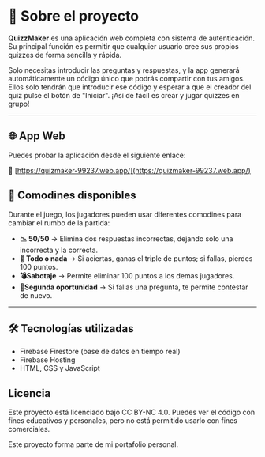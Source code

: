 # 📘 Sobre el proyecto

**QuizzMaker** es una aplicación web completa con sistema de autenticación. Su principal función es permitir que cualquier usuario cree sus propios quizzes de forma sencilla y rápida.

Solo necesitas introducir las preguntas y respuestas, y la app generará automáticamente un código único que podrás compartir con tus amigos. Ellos solo tendrán que introducir ese código y esperar a que el creador del quiz pulse el botón de "Iniciar". ¡Así de fácil es crear y jugar quizzes en grupo!

---

## 🌐 App Web

Puedes probar la aplicación desde el siguiente enlace:

🔗 [https://quizmaker-99237.web.app/](https://quizmaker-99237.web.app/)

## 🎲 Comodines disponibles

Durante el juego, los jugadores pueden usar diferentes comodines para cambiar el rumbo de la partida:

- **📉 50/50** → Elimina dos respuestas incorrectas, dejando solo una incorrecta y la correcta.
- **🎲 Todo o nada** → Si aciertas, ganas el triple de puntos; si fallas, pierdes 100 puntos.
- **💣Sabotaje** → Permite eliminar 100 puntos a los demas jugadores.
- **🪽Segunda oportunidad** → Si fallas una pregunta, te permite contestar de nuevo.

---

## 🛠️ Tecnologías utilizadas

- Firebase Firestore (base de datos en tiempo real)
- Firebase Hosting
- HTML, CSS y JavaScript

## Licencia

Este proyecto está licenciado bajo CC BY-NC 4.0. Puedes ver el código con fines educativos y personales, pero no está permitido usarlo con fines comerciales.

Este proyecto forma parte de mi portafolio personal.
